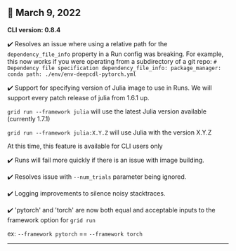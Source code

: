 
## :wrench: March 9, 2022

**CLI version: 0.8.4**

:heavy_check_mark: Resolves an issue where using a relative path for the `dependency_file_info` property in a Run config was breaking. For example, this now works if you were operating from a subdirectory of a git repo: 
    ```# Dependency file specification
        dependency_file_info:
        package_manager: conda
        path: ./env/env-deepcdl-pytorch.yml ```

:heavy_check_mark: Support for specifying version of Julia image to use in Runs. We will support every patch release of julia from 1.6.1 up.

`grid run --framework julia` will use the latest Julia version available (currently 1.7.1)

`grid run --framework julia:X.Y.Z` will use Julia with the version X.Y.Z 

<note>At this time, this feature is available for CLI users only</note>

:heavy_check_mark: Runs will fail more quickly if there is an issue with image building.

:heavy_check_mark: Resolves issue with `--num_trials` parameter being ignored.

:heavy_check_mark: Logging improvements to silence noisy stacktraces.

:heavy_check_mark: 'pytorch' and 'torch' are now both equal and acceptable inputs to the framework option for `grid run` 

ex: `--framework pytorch` == `--framework torch`

---